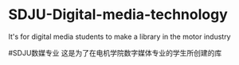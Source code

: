 # SDJU-Digital-media-technology
It's for digital media students to make a library in the motor industry

#SDJU数媒专业
这是为了在电机学院数字媒体专业的学生所创建的库
